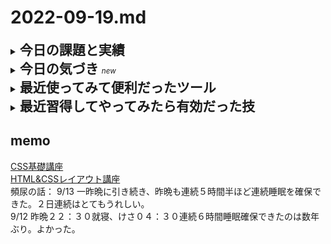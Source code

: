 # 2022-09-19.md
<details>
<summary><h2 style="display:inline">今日の課題と実績</h2></summary>
 <h3>やりたいこと/やったこと</h3>
 <ol>
  <li>Next.jsチュートリアルを演習（つづき）</li>
   <br>
   <p> 詳しいソースコードなどの成果物は<a href="https://github.com/yuasys/nextjs-blog.git">このリポジトリ</a>を参照してください。<br>
    また、学習経過や参考メモは<a href="https://docs.google.com/document/d/1D6LQcBH2jFP820-rI8iaqd67tvonRbR3z0iPZJp3gEM/edit#">ここ（閲覧権限者に限定公開）</a>に記録しました。
  </p>
    <li>Next.jsによるアプリ作成手順をYoutubeで学習すること</li>
   <br>
   <p> これまでの趣向を変えて興味深いテーマに取り組んでみるのも面白いと考え、挑戦してみます。
  </p>
 </ol>

 </ol>
 </details>

<details>
 <summary><h2 style="display:inline">今日の気づき&nbsp;</h2><small><i>new</i></small></summary>
 <ul>
  <li>Next.jsチュートリアルをやってみたら、実は前にも一度勉強したことであることに気づいた。</li>
  <li>チュートリアルをやっても単なるコピペだと、ほぼスキルの蓄積はゼロであることが分かった。</li>
  <li>十分考えながら、何故、どうしてこのように書かないといけないのか？別の書き方をしたらどうなるのか、、、と、興味と実験する心を持ちながら勉強を進めることが大切だと分かった。</li>
 
 </ul>
 </details>
 

<details>
  <summary><h2 style="display:inline">最近使ってみて便利だったツール</h2></summary>
  <ul>
   <li>オンラインツール：<a href="https://favicon-generator.mintsu-dev.com/">ファビコンジェネレータ</a>で任意の画像をfaviconに変換</li>
   <li>オンラインツール：<a href="https://placehold.jp/">プレスホルダー</a>で任意サイズのダミー画像を生成</li>
  </ul>
</details>

 <details>
  <summary><h2 style="display:inline"?>最近習得してやってみたら有効だった技</h2></summary>
 
  <ul>
   <li>Vscodeエディタでlorem20とするとワード数２０のダミー段落が得られる。</li>
   <li>画面のキャッシュデータの削除／更新</li>
   <div><img src="../../images/fig22-09-07_1.png" style="width:640px;"></div>
  </ul>
</details>


## memo
[CSS基礎講座](https://youtube.com/playlist?list=PLwM1-TnN_NN5jWN09yjtxWng2XZa88ate)  
[HTML&CSSレイアウト講座](https://youtube.com/playlist?list=PLwM1-TnN_NN5x6_-OTH9BFVgbYg_l7oEN)  
頻尿の話：
  9/13 一昨晩に引き続き、昨晩も連続５時間半ほど連続睡眠を確保できた。２日連続はとてもうれしい。  
  9/12 昨晩２２：３０就寝、けさ０４：３０連続６時間睡眠確保できたのは数年ぶり。よかった。
